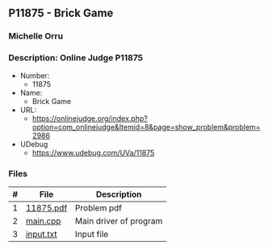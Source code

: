 ## P11875 - Brick Game
### Michelle Orru
### Description: Online Judge P11875

- Number:
  - 11875
- Name:
  - Brick Game
- URL:
  - https://onlinejudge.org/index.php?option=com_onlinejudge&Itemid=8&page=show_problem&problem=2986
- UDebug
  - https://www.udebug.com/UVa/11875

### Files

|   #   | File     | Description                      |
| :---: | -------- | -------------------------------- |
|   1   | [11875.pdf](https://github.com/michelle083/4883_ProgTech/blob/main/Assignments/A04/P11875/11875.pdf) |  Problem pdf  |
|   2   | [main.cpp](https://github.com/michelle083/4883_ProgTech/blob/main/Assignments/A04/P11875/main.cpp) | Main driver of program |
|   3   | [input.txt](https://github.com/michelle083/4883_ProgTech/blob/main/Assignments/A04/P11875/input.txt) | Input file |



